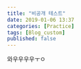 ```yaml
---
title: "비공개 테스트"  
date: 2019-01-06 13:37  
categories: [Practice]  
tags: [Blog_custom]
published: false
---
```




와우우우우ㅜㅇ


